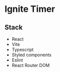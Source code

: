 # Ignite Timer

## Stack
- React
- Vite
- Typescript
- Styled components
- Eslint
- React Router DOM
